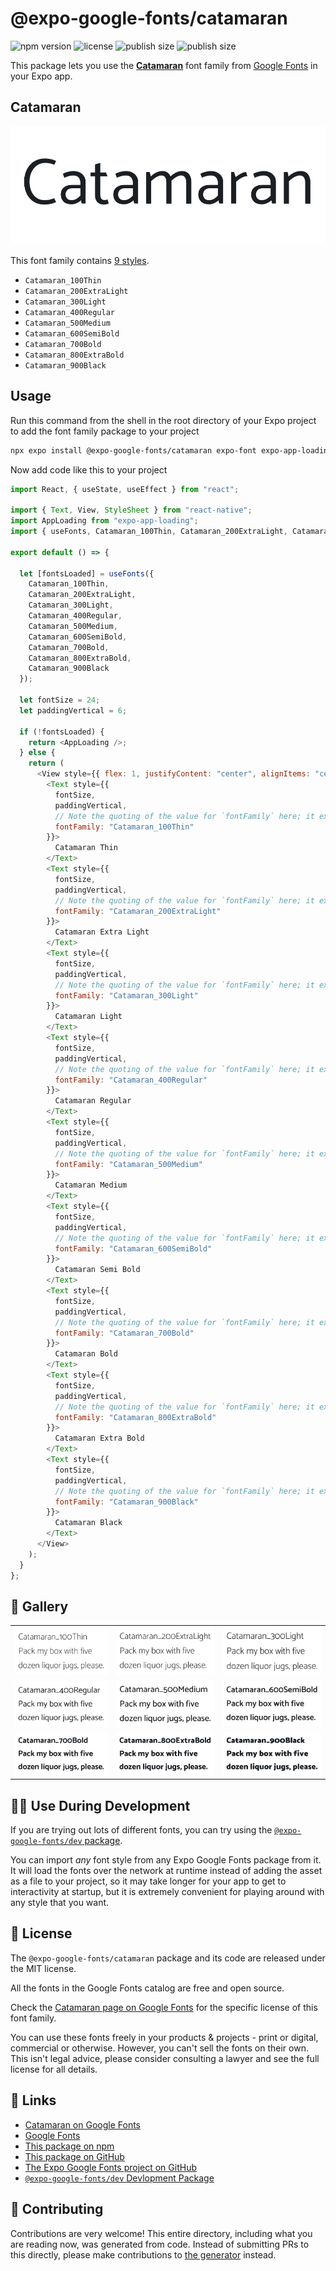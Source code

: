 # @expo-google-fonts/catamaran

![npm version](https://flat.badgen.net/npm/v/@expo-google-fonts/catamaran)
![license](https://flat.badgen.net/github/license/expo/google-fonts)
![publish size](https://flat.badgen.net/packagephobia/install/@expo-google-fonts/catamaran)
![publish size](https://flat.badgen.net/packagephobia/publish/@expo-google-fonts/catamaran)

This package lets you use the [**Catamaran**](https://fonts.google.com/specimen/Catamaran) font family from [Google Fonts](https://fonts.google.com/) in your Expo app.

## Catamaran

![Catamaran](./font-family.png)

This font family contains [9 styles](#-gallery).

- `Catamaran_100Thin`
- `Catamaran_200ExtraLight`
- `Catamaran_300Light`
- `Catamaran_400Regular`
- `Catamaran_500Medium`
- `Catamaran_600SemiBold`
- `Catamaran_700Bold`
- `Catamaran_800ExtraBold`
- `Catamaran_900Black`

## Usage

Run this command from the shell in the root directory of your Expo project to add the font family package to your project

```sh
npx expo install @expo-google-fonts/catamaran expo-font expo-app-loading
```

Now add code like this to your project

```js
import React, { useState, useEffect } from "react";

import { Text, View, StyleSheet } from "react-native";
import AppLoading from "expo-app-loading";
import { useFonts, Catamaran_100Thin, Catamaran_200ExtraLight, Catamaran_300Light, Catamaran_400Regular, Catamaran_500Medium, Catamaran_600SemiBold, Catamaran_700Bold, Catamaran_800ExtraBold, Catamaran_900Black } from '@expo-google-fonts/catamaran';

export default () => {

  let [fontsLoaded] = useFonts({
    Catamaran_100Thin, 
    Catamaran_200ExtraLight, 
    Catamaran_300Light, 
    Catamaran_400Regular, 
    Catamaran_500Medium, 
    Catamaran_600SemiBold, 
    Catamaran_700Bold, 
    Catamaran_800ExtraBold, 
    Catamaran_900Black
  });

  let fontSize = 24;
  let paddingVertical = 6;

  if (!fontsLoaded) {
    return <AppLoading />;
  } else {
    return (
      <View style={{ flex: 1, justifyContent: "center", alignItems: "center" }}>
        <Text style={{
          fontSize,
          paddingVertical,
          // Note the quoting of the value for `fontFamily` here; it expects a string!
          fontFamily: "Catamaran_100Thin"
        }}>
          Catamaran Thin
        </Text>
        <Text style={{
          fontSize,
          paddingVertical,
          // Note the quoting of the value for `fontFamily` here; it expects a string!
          fontFamily: "Catamaran_200ExtraLight"
        }}>
          Catamaran Extra Light
        </Text>
        <Text style={{
          fontSize,
          paddingVertical,
          // Note the quoting of the value for `fontFamily` here; it expects a string!
          fontFamily: "Catamaran_300Light"
        }}>
          Catamaran Light
        </Text>
        <Text style={{
          fontSize,
          paddingVertical,
          // Note the quoting of the value for `fontFamily` here; it expects a string!
          fontFamily: "Catamaran_400Regular"
        }}>
          Catamaran Regular
        </Text>
        <Text style={{
          fontSize,
          paddingVertical,
          // Note the quoting of the value for `fontFamily` here; it expects a string!
          fontFamily: "Catamaran_500Medium"
        }}>
          Catamaran Medium
        </Text>
        <Text style={{
          fontSize,
          paddingVertical,
          // Note the quoting of the value for `fontFamily` here; it expects a string!
          fontFamily: "Catamaran_600SemiBold"
        }}>
          Catamaran Semi Bold
        </Text>
        <Text style={{
          fontSize,
          paddingVertical,
          // Note the quoting of the value for `fontFamily` here; it expects a string!
          fontFamily: "Catamaran_700Bold"
        }}>
          Catamaran Bold
        </Text>
        <Text style={{
          fontSize,
          paddingVertical,
          // Note the quoting of the value for `fontFamily` here; it expects a string!
          fontFamily: "Catamaran_800ExtraBold"
        }}>
          Catamaran Extra Bold
        </Text>
        <Text style={{
          fontSize,
          paddingVertical,
          // Note the quoting of the value for `fontFamily` here; it expects a string!
          fontFamily: "Catamaran_900Black"
        }}>
          Catamaran Black
        </Text>
      </View>
    );
  }
};
```

## 🔡 Gallery


||||
|-|-|-|
|![Catamaran_100Thin](./Catamaran_100Thin.ttf.png)|![Catamaran_200ExtraLight](./Catamaran_200ExtraLight.ttf.png)|![Catamaran_300Light](./Catamaran_300Light.ttf.png)||
|![Catamaran_400Regular](./Catamaran_400Regular.ttf.png)|![Catamaran_500Medium](./Catamaran_500Medium.ttf.png)|![Catamaran_600SemiBold](./Catamaran_600SemiBold.ttf.png)||
|![Catamaran_700Bold](./Catamaran_700Bold.ttf.png)|![Catamaran_800ExtraBold](./Catamaran_800ExtraBold.ttf.png)|![Catamaran_900Black](./Catamaran_900Black.ttf.png)||


## 👩‍💻 Use During Development

If you are trying out lots of different fonts, you can try using the [`@expo-google-fonts/dev` package](https://github.com/expo/google-fonts/tree/master/font-packages/dev#readme).

You can import _any_ font style from any Expo Google Fonts package from it. It will load the fonts over the network at runtime instead of adding the asset as a file to your project, so it may take longer for your app to get to interactivity at startup, but it is extremely convenient for playing around with any style that you want.


## 📖 License

The `@expo-google-fonts/catamaran` package and its code are released under the MIT license.

All the fonts in the Google Fonts catalog are free and open source.

Check the [Catamaran page on Google Fonts](https://fonts.google.com/specimen/Catamaran) for the specific license of this font family.

You can use these fonts freely in your products & projects - print or digital, commercial or otherwise. However, you can't sell the fonts on their own. This isn't legal advice, please consider consulting a lawyer and see the full license for all details.

## 🔗 Links

- [Catamaran on Google Fonts](https://fonts.google.com/specimen/Catamaran)
- [Google Fonts](https://fonts.google.com/)
- [This package on npm](https://www.npmjs.com/package/@expo-google-fonts/catamaran)
- [This package on GitHub](https://github.com/expo/google-fonts/tree/master/font-packages/catamaran)
- [The Expo Google Fonts project on GitHub](https://github.com/expo/google-fonts)
- [`@expo-google-fonts/dev` Devlopment Package](https://github.com/expo/google-fonts/tree/master/font-packages/dev)

## 🤝 Contributing

Contributions are very welcome! This entire directory, including what you are reading now, was generated from code. Instead of submitting PRs to this directly, please make contributions to [the generator](https://github.com/expo/google-fonts/tree/master/packages/generator) instead.
